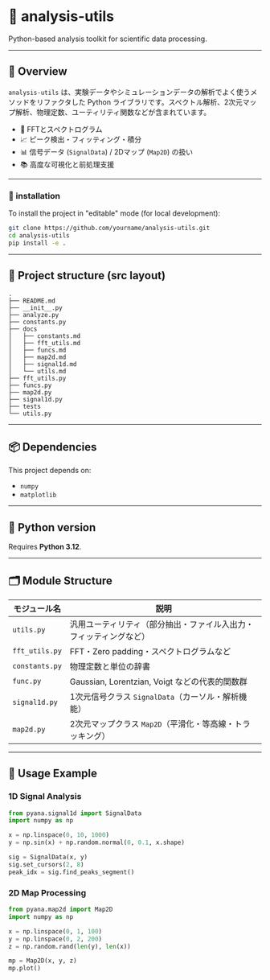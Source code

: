 # 🧪 analysis-utils

Python-based analysis toolkit for scientific data processing.

---

## 🔰 Overview

`analysis-utils` は、実験データやシミュレーションデータの解析でよく使うメソッドをリファクタした Python ライブラリです。スペクトル解析、2次元マップ解析、物理定数、ユーティリティ関数などが含まれています。

- 🧮 FFTとスペクトログラム
- 📈 ピーク検出・フィッティング・積分
- 📊 信号データ (`SignalData`) / 2Dマップ (`Map2D`) の扱い
- 📚 高度な可視化と前処理支援

---

### 🧪 installation

To install the project in "editable" mode (for local development):

```bash
git clone https://github.com/yourname/analysis-utils.git
cd analysis-utils
pip install -e .
```

---

## 📁 Project structure (src layout)

```
.
├── README.md
├── __init__.py
├── analyze.py
├── constants.py
├── docs
│   ├── constants.md
│   ├── fft_utils.md
│   ├── funcs.md
│   ├── map2d.md
│   ├── signal1d.md
│   └── utils.md
├── fft_utils.py
├── funcs.py
├── map2d.py
├── signal1d.py
├── tests
└── utils.py
```

---

## 📦 Dependencies

This project depends on:

- `numpy`
- `matplotlib`

---

## 🧠 Python version

Requires **Python 3.12**.

---

## 🗂 Module Structure

| モジュール名         | 説明                                                                 |
|----------------------|----------------------------------------------------------------------|
| `utils.py`           | 汎用ユーティリティ（部分抽出・ファイル入出力・フィッティングなど） |
| `fft_utils.py`       | FFT・Zero padding・スペクトログラムなど                              |
| `constants.py`       | 物理定数と単位の辞書                                                 |
| `func.py`            | Gaussian, Lorentzian, Voigt などの代表的関数群                       |
| `signal1d.py`        | 1次元信号クラス `SignalData`（カーソル・解析機能）                   |
| `map2d.py`           | 2次元マップクラス `Map2D`（平滑化・等高線・トラッキング）            |

---

## 🔧 Usage Example

### 1D Signal Analysis

```python
from pyana.signal1d import SignalData
import numpy as np

x = np.linspace(0, 10, 1000)
y = np.sin(x) + np.random.normal(0, 0.1, x.shape)

sig = SignalData(x, y)
sig.set_cursors(2, 8)
peak_idx = sig.find_peaks_segment()
```

### 2D Map Processing

```python
from pyana.map2d import Map2D
import numpy as np

x = np.linspace(0, 1, 100)
y = np.linspace(0, 2, 200)
z = np.random.rand(len(y), len(x))

mp = Map2D(x, y, z)
mp.plot()
```